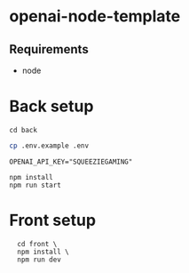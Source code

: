 # openai-node-template

## Requirements

- node

# Back setup 

```
cd back
```

```bash
cp .env.example .env
```

```env
OPENAI_API_KEY="SQUEEZIEGAMING"
```

```
npm install
npm run start
```

# Front setup 

```
  cd front \
  npm install \
  npm run dev
```